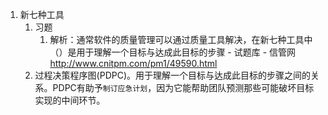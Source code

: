 1. 新七种工具
    1. 习题
        1. 解析：通常软件的质量管理可以通过质量工具解决，在新七种工具中（）是用于理解一个目标与达成此目标的步骤 - 试题库 - 信管网 http://www.cnitpm.com/pm1/49590.html
    2. 过程决策程序图(PDPC)。用于理解一个目标与达成此目标的步骤之间的关系。PDPC有助予`制订应急计划`，因为它能帮助团队预测那些可能破坏目标实现的中间环节。